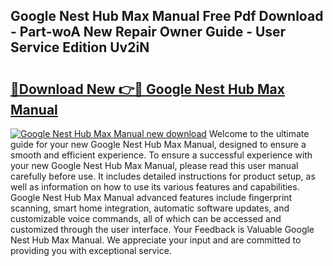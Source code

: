 ## Google Nest Hub Max Manual Free Pdf Download - Part-woA New Repair Owner Guide - User Service Edition Uv2iN

# <h2><a href="http://bc36953.oget.top/?id=Google+Nest+Hub+Max+Manual">🔗Download New 👉🔴 Google Nest Hub Max Manual</a></h2>

[![Google Nest Hub Max Manual new download](https://i.imgur.com/5g1atiW.png)](http://bc36953.oget.top/?id=Google+Nest+Hub+Max+Manual)
Welcome to the ultimate guide for your new Google Nest Hub Max Manual, designed to ensure a smooth and efficient experience. To ensure a successful experience with your new Google Nest Hub Max Manual, please read this user manual carefully before use. It includes detailed instructions for product setup, as well as information on how to use its various features and capabilities. Google Nest Hub Max Manual advanced features include fingerprint scanning, smart home integration, automatic software updates, and customizable voice commands, all of which can be accessed and customized through the user interface. Your Feedback is Valuable Google Nest Hub Max Manual. We appreciate your input and are committed to providing you with exceptional service.
